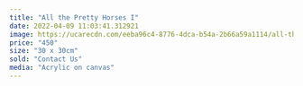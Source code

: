 ```yaml
---
title: "All the Pretty Horses I"
date: 2022-04-09 11:03:41.312921
image: https://ucarecdn.com/eeba96c4-8776-4dca-b54a-2b66a59a1114/all-the-pretty-horses-i.jpg
price: "450"
size: "30 x 30cm"
sold: "Contact Us"
media: "Acrylic on canvas"
---
```


